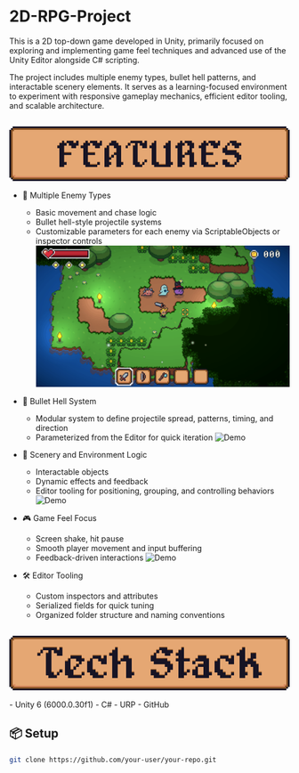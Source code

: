# 2D-RPG-Project

This is a 2D top-down game developed in Unity, primarily focused on exploring and implementing game feel techniques and advanced use of the Unity Editor alongside C# scripting.

The project includes multiple enemy types, bullet hell patterns, and interactable scenery elements. It serves as a learning-focused environment to experiment with responsive gameplay mechanics, efficient editor tooling, and scalable architecture.

##
<p align="center">
  <img src="ReadMeImages/features_box.png" width="660"/>
</p>


- 🔫 Multiple Enemy Types
  - Basic movement and chase logic
  - Bullet hell-style projectile systems
  - Customizable parameters for each enemy via ScriptableObjects or inspector controls
  ![Demo](ReadMeImages/monsterImage.png)

- 🎇 Bullet Hell System
  - Modular system to define projectile spread, patterns, timing, and direction
  - Parameterized from the Editor for quick iteration
  ![Demo](ReadMeImages/Bullet-Hell.gif)

- 🧱 Scenery and Environment Logic
  - Interactable objects
  - Dynamic effects and feedback
  - Editor tooling for positioning, grouping, and controlling behaviors
    ![Demo](ReadMeImages/Scenery.gif)

- 🎮 Game Feel Focus
  - Screen shake, hit pause
  - Smooth player movement and input buffering
  - Feedback-driven interactions
      ![Demo](ReadMeImages/feedbacks.gif)

- 🛠️ Editor Tooling
  - Custom inspectors and attributes
  - Serialized fields for quick tuning
  - Organized folder structure and naming conventions

##
<p align="center">
  <img src="ReadMeImages/techStack.png" width="660"/>
</p>
- Unity 6 (6000.0.30f1)
- C#
- URP
- GitHub

## 📦 Setup

```bash
git clone https://github.com/your-user/your-repo.git
